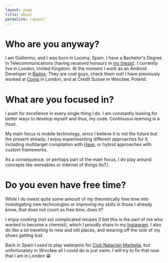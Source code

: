 ```yaml
---
layout: page
title: About
permalink: /about/
---
```


# Who are you anyway?

I am Guillermo, and I was born in Lucena, Spain. I have a Bachelor's Degree in Telecommunications (having received honours in [my thesis](#)). I currently live in London, United Kingdom. At the moment I work as an Android Developer in [Badoo](https://corp.badoo.com). They are cool guys, check them out! I have previously worked at [Coniq](http://coniq.com/) in London, and at Credit Suisse in Wrocław, Poland.

# What are you focused in?

I push for excellence in every single thing I do. I am constantly looking for better ways to develop myself and thus, my code. Continuous learning is a must.

My main focus is mobile technology, since I believe it is not the future but the present already. I enjoy experimenting different approaches for it, including multitarget compilation with [Haxe](http://haxe.org/), or hybrid approaches with custom frameworks.

As a consequence, or perhaps part of the main focus, I do play around concepts like wereables or internet of things (IoT).

# Do you even have free time?

While I do invest quite some amount of my theoretically free time into investigating new technologies or improving my skills in those I already know, that does not count as free time, does it?

I enjoy cooking (not so) complicated recipes (I bet this is the part of me who wanted to become a chemist), which I proudly share in my [Instagram](https://instagram.com/wiyarmir). I also do like a lot traveling to new and old places,
and wearing off the sole of my shoes getting lost.

Back in Spain I used to play waterpolo for [Club Natación Marbella](http://www.cnmarbella.es/), but unfortunately in Wrocław all I could do is just swim. I will try to fix that now that I am in London 😁
